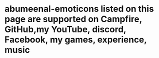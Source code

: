 # abumeenal-emoticons listed on this page are supported on Campfire, GitHub,my YouTube, discord, Facebook, my games, experience, music 
